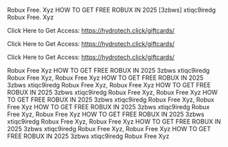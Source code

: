 Robux Free. Xyz HOW TO GET FREE ROBUX IN 2025 [3zbws] xtiqc9iredg Robux Free. Xyz

Click Here to Get Access: https://hydrotech.click/giftcards/

Click Here to Get Access: https://hydrotech.click/giftcards/

Click Here to Get Access: https://hydrotech.click/giftcards/

Robux Free Xyz HOW TO GET FREE ROBUX IN 2025 3zbws xtiqc9iredg Robux Free Xyz, Robux Free Xyz HOW TO GET FREE ROBUX IN 2025 3zbws xtiqc9iredg Robux Free Xyz, Robux Free Xyz HOW TO GET FREE ROBUX IN 2025 3zbws xtiqc9iredg Robux Free Xyz, Robux Free Xyz HOW TO GET FREE ROBUX IN 2025 3zbws xtiqc9iredg Robux Free Xyz, Robux Free Xyz HOW TO GET FREE ROBUX IN 2025 3zbws xtiqc9iredg Robux Free Xyz, Robux Free Xyz HOW TO GET FREE ROBUX IN 2025 3zbws xtiqc9iredg Robux Free Xyz, Robux Free Xyz HOW TO GET FREE ROBUX IN 2025 3zbws xtiqc9iredg Robux Free Xyz, Robux Free Xyz HOW TO GET FREE ROBUX IN 2025 3zbws xtiqc9iredg Robux Free Xyz

